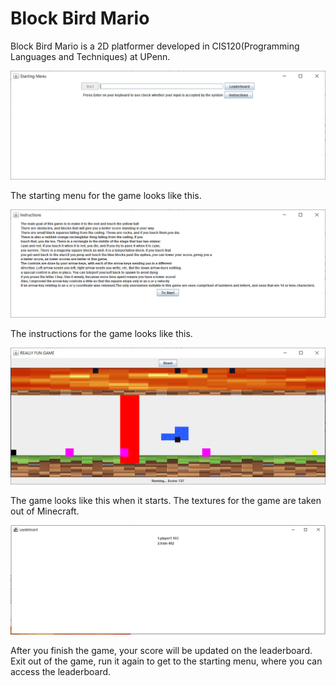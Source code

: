 # Block Bird Mario
Block Bird Mario is a 2D platformer developed in CIS120(Programming Languages and Techniques) at UPenn.

![Starting Menu](/example_images/starting_menu.PNG)

The starting menu for the game looks like this. 

![Instructions](/example_images/instructions.PNG)

The instructions for the game looks like this. 

![Game](/example_images/game.PNG)

The game looks like this when it starts. The textures for the game are taken out of Minecraft. 

![Leaderboard](/example_images/leaderboard.PNG)

After you finish the game, your score will be updated on the leaderboard. Exit out of the game, run it again to get to the starting menu, where you can access the leaderboard.


